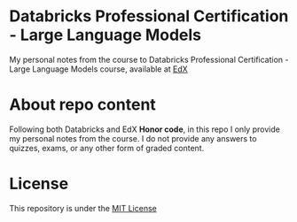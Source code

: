 # Databricks Professional Certification - Large Language Models

My personal notes from the course to Databricks Professional Certification - Large Language Models course, available at [EdX](https://www.edx.org/certificates/professional-certificate/databricks-large-language-models)

# About repo content

Following both Databricks and EdX **Honor code**, in this repo I only provide my personal notes from the course. I do not provide any answers to quizzes, exams, or any other form of graded content.

# License

This repository is under the [MIT License](LICENSE)
